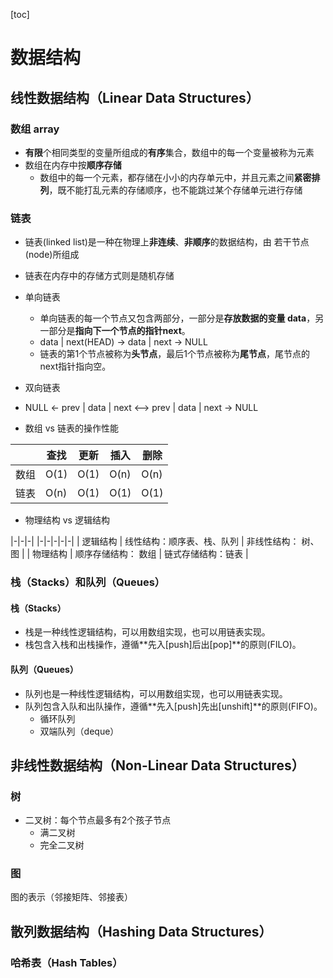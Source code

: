 [toc]

# 数据结构

## 线性数据结构（Linear Data Structures）

### 数组 array

- **有限**个相同类型的变量所组成的**有序**集合，数组中的每一个变量被称为元素
- 数组在内存中按**顺序存储**
  - 数组中的每一个元素，都存储在小小的内存单元中，并且元素之间**紧密排列**，既不能打乱元素的存储顺序，也不能跳过某个存储单元进行存储

### 链表

- 链表(linked list)是一种在物理上**非连续**、**非顺序**的数据结构，由 若干节点(node)所组成
- 链表在内存中的存储方式则是随机存储

- 单向链表
  - 单向链表的每一个节点又包含两部分，一部分是**存放数据的变量 data**，另一部分是**指向下一个节点的指针next**。
  - data | next(HEAD)  -> data | next -> NULL
  - 链表的第1个节点被称为**头节点**，最后1个节点被称为**尾节点**，尾节点的next指针指向空。
- 双向链表
- NULL <- prev | data | next <--> prev | data | next -> NULL

- 数组 vs 链表的操作性能

|| 查找 | 更新 | 插入 | 删除 |
|-|-|-|-|-|
| 数组 | O(1) | O(1) | O(n) | O(n) |
| 链表 | O(n) | O(1) | O(1) | O(1) |

- 物理结构 vs 逻辑结构

|-|-|-|
|-|-|-|-|-|
| 逻辑结构 | 线性结构：顺序表、栈、队列 | 非线性结构： 树、图 |
| 物理结构 | 顺序存储结构： 数组 | 链式存储结构：链表 |

### 栈（Stacks）和队列（Queues）

#### 栈（Stacks）

- 栈是一种线性逻辑结构，可以用数组实现，也可以用链表实现。
- 栈包含入栈和出栈操作，遵循**先入[push]后出[pop]**的原则(FILO)。

#### 队列（Queues）

- 队列也是一种线性逻辑结构，可以用数组实现，也可以用链表实现。
- 队列包含入队和出队操作，遵循**先入[push]先出[unshift]**的原则(FIFO)。
  - 循环队列
  - 双端队列（deque）

## 非线性数据结构（Non-Linear Data Structures）

### 树

- 二叉树：每个节点最多有2个孩子节点
  - 满二叉树
  - 完全二叉树

### 图

图的表示（邻接矩阵、邻接表）

## 散列数据结构（Hashing Data Structures）

### 哈希表（Hash Tables）
